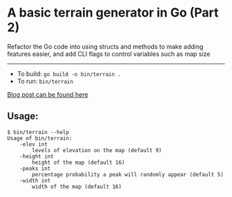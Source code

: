 # A basic terrain generator in Go (Part 2)

Refactor the Go code into using structs and methods to make adding features
easier, and add CLI flags to control variables such as map size

---

* To build: `go build -o bin/terrain .`
* To run: `bin/terrain`

[Blog post can be found here](https://janithl.github.io/2019/09/go-terrain-gen-part-2/)

## Usage:

```
$ bin/terrain --help
Usage of bin/terrain:
    -elev int
        levels of elevation on the map (default 9)
    -height int
        height of the map (default 16)
    -peaks int
        percentage probability a peak will randomly appear (default 5)
    -width int
        width of the map (default 16)
```

